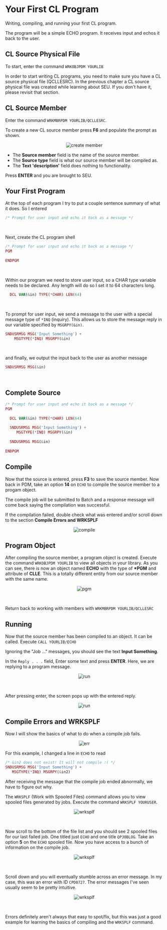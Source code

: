 # Your First CL Program


Writing, compiling, and running your first CL program.

The program will be a simple ECHO program. It receives input and echos it back to the user.


## CL Source Physical File

To start, enter the command ```WRKOBJPDM YOURLIB```

In order to start writing CL programs, you need to make sure you have a CL source physical file (QCLLESRC).
In the previous chapter a CL source physical file was created while learning about SEU.
If you don't have it, please revisit that section.


## CL Source Member

Enter the command ```WRKMBRPDM YOURLIB/QCLLESRC```.


To create a new CL source member press **F6**
and populate the prompt as shown.


<figure align="center">
	<img src="./core/cl/_assets/cl-01.PNG" alt="create member" />
</figure>


* The **Source member** field is the name of the source member.
* The **Source type** field is what our source member will be compiled as.
* The **Text 'description'** field does nothing to functionality.


Press **ENTER** and you are brought to SEU.


## Your First Program

At the top of each program I try to put a couple sentence summary of what it does.
So I entered
```php
/* Prompt for user input and echo it back as a message */
```

<br>

Next, create the CL program shell
```php
/* Prompt for user input and echo it back as a message */  
PGM                                               
                                    
ENDPGM
```

<br>

Within our program we need to store user input, so a CHAR type variable needs to be declared. 
Any length will do so I set it to 64 characters long.
```php                                                               
  DCL VAR(&in) TYPE(*CHAR) LEN(64)                                        
```

<br>

To prompt for user input, we send a message to the user with a special message type of ```*INQ``` (inquiry).
This allows us to store the message reply in our variable specified by ```MSGRPY(&in)```.
```php
SNDUSRMSG MSG('Input Something') +
    MSGTYPE(*INQ) MSGRPY(&in)      
```

<br>

and finally, we output the input back to the user as another message
```php                                 
SNDUSRMSG MSG(&in)
```

<br>

## Complete Source
```php
/* Prompt for user input and echo it back as a message */  
PGM                                 
                                    
  DCL VAR(&in) TYPE(*CHAR) LEN(64)  
                                    
  SNDUSRMSG MSG('Input Something') +
     MSGTYPE(*INQ) MSGRPY(&in)      
                                    
  SNDUSRMSG MSG(&in)                
                                    
ENDPGM                              
```


## Compile
Now that the source is entered, press **F3** to save the source member.
Now back in PDM, take an option **14** on ```ECHO``` to compile the source member to a progam object.

The compile job will be submitted to Batch and a response message will come back
saying the compilation was successful.

If the compilation failed, double check what was entered and/or scroll down to the section **Compile Errors and WRKSPLF**

<figure align="center">
	<img src="./core/cl/_assets/cl-02.PNG" alt="compile" />
</figure>


## Program Object
After compiling the source member, a program object is created.
Execute the command ```WRKOBJPDM YOURLIB``` to view all objects in your library.
As you can see, there is now an object named **ECHO** with the type of **\*PGM** and
attribute of **CLLE**. This is a totally different entity from our source member with the same name.

<figure align="center">
	<img src="./core/cl/_assets/cl-09.PNG" alt="pgm" />
</figure>

<br>

Return back to working with members with ```WRKMBRPDM YOURLIB/QCLLESRC```


## Running
Now that the source member has been compiled to an object. It can be called.
Execute ```CALL YOURLIB/ECHO```

Ignoring the "Job ..." messages, you should see the text **Input Something**.

In the ```Reply . . .``` field, Enter some text and press **ENTER**.
Here, we are replying to a program message.

<figure align="center">
	<img src="./core/cl/_assets/cl-03.PNG" alt="run" />
</figure>

<br>

After pressing enter, the screen pops up with the entered reply.

<figure align="center">
	<img src="./core/cl/_assets/cl-04.PNG" alt="run" />
</figure>


## Compile Errors and WRKSPLF
Now I will show the basics of what to do when a compile job fails.
<figure align="center">
	<img src="./core/cl/_assets/cl-05.PNG" alt="err" />
</figure>


For this example, I changed a line in ```ECHO``` to read
```php
/* &in2 does not exist! It will not compile :( */
SNDUSRMSG MSG('Input Something') +
   MSGTYPE(*INQ) MSGRPY(&in2)     
```

After receiving the message that the compile job ended abnormally,
we have to figure out why.

The ```WRKSPLF``` (Work with Spooled Files) command allows you to view
spooled files generated by jobs.
Execute the command ```WRKSPLF YOURUSER```.
<figure align="center">
	<img src="./core/cl/_assets/cl-06.PNG" alt="wrksplf" />
</figure>

<br>

Now scroll to the bottom of the file list and you should see 2 spooled files for our last failed job.
One titled just ```ECHO``` and one title ```QPJOBLOG```.
Take an option **5** on the ```ECHO``` spooled file.
Now you have access to a bunch of information on the compile job.
<figure align="center">
	<img src="./core/cl/_assets/cl-07.PNG" alt="wrksplf" />
</figure>

<br>

Scroll down and you will eventually stumble across an error message.
In my case, this was an error with ID ```CPD0727```.
The error messages I've seen usually seem to be pretty intuitive.

<figure align="center">
	<img src="./core/cl/_assets/cl-08.PNG" alt="wrksplf" />
</figure>

<br>

Errors definitely aren't always that easy to spot/fix, but this was just a good example
for learning the basics of compiling and the ```WRKSPLF``` command.

